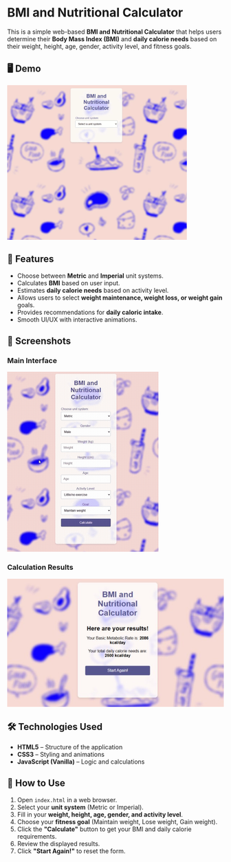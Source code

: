 # BMI and Nutritional Calculator

This is a simple web-based **BMI and Nutritional Calculator** that helps users determine their **Body Mass Index (BMI)** and **daily calorie needs** based on their weight, height, age, gender, activity level, and fitness goals.

## 🖥️ Demo

![Demo](resources/readme/preview_web.gif)


## 🚀 Features

- Choose between **Metric** and **Imperial** unit systems.
- Calculates **BMI** based on user input.
- Estimates **daily calorie needs** based on activity level.
- Allows users to select **weight maintenance, weight loss, or weight gain** goals.
- Provides recommendations for **daily caloric intake**.
- Smooth UI/UX with interactive animations.


## 📸 Screenshots

### Main Interface

![Main Interface](resources/readme/preview_options.gif)

### Calculation Results

![Results](resources/readme/results_sc.jpg)


## 🛠️ Technologies Used

- **HTML5** – Structure of the application
- **CSS3** – Styling and animations
- **JavaScript (Vanilla)** – Logic and calculations


## 📄 How to Use

1. Open `index.html` in a web browser.
2. Select your **unit system** (Metric or Imperial).
3. Fill in your **weight, height, age, gender, and activity level**.
4. Choose your **fitness goal** (Maintain weight, Lose weight, Gain weight).
5. Click the **"Calculate"** button to get your BMI and daily calorie requirements.
6. Review the displayed results.
7. Click **"Start Again!"** to reset the form.
